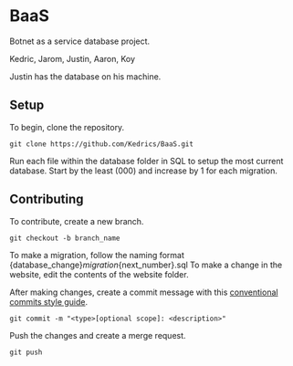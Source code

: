 # BaaS
Botnet as a service database project.

Kedric, Jarom, Justin, Aaron, Koy

Justin has the database on his machine.

## Setup
To begin, clone the repository.
```
git clone https://github.com/Kedrics/BaaS.git
```
Run each file within the database folder in SQL to setup the most current database. Start by the least (000) and increase by 1 for each migration.

## Contributing
To contribute, create a new branch.
```
git checkout -b branch_name
```

To make a migration, follow the naming format {database_change}_migration_{next_number}.sql
To make a change in the website, edit the contents of the website folder.

After making changes, create a commit message with this [conventional commits style guide](https://www.conventionalcommits.org/en/v1.0.0/).
```
git commit -m "<type>[optional scope]: <description>"
```

Push the changes and create a merge request.
```
git push
```
